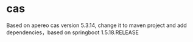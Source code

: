 # cas
Based on apereo cas version 5.3.14, change it to maven project and add dependencies，based on springboot 1.5.18.RELEASE
